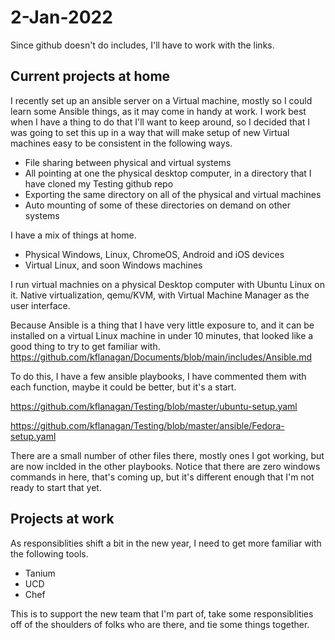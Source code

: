 # 2-Jan-2022
Since github doesn't do includes, I'll have to work with the links.

## Current projects at home
I recently set up an ansible server on a Virtual machine, mostly so I could learn some Ansible things, as it may come in handy at work.  I work best when I have a thing to do that I'll want to keep around, so I decided that I was going to set this up in a way that will make setup of new Virtual machines easy to be consistent in the following ways.
- File sharing between physical and virtual systems
- All pointing at one the physical desktop computer, in a directory that I have cloned my Testing github repo
- Exporting the same directory on all of the physical and virtual machines
- Auto mounting of some of these directories on demand on other systems

I have a mix of things at home.
- Physical Windows, Linux, ChromeOS, Android and iOS devices
- Virtual Linux, and soon Windows machines 

I run virtual machnies on a physical Desktop computer with Ubuntu Linux on it.  Native virtualization, qemu/KVM, with Virtual Machine Manager as the user interface.

Because Ansible is a thing that I have very little exposure to, and it can be installed on a virtual Linux machine in under 10 minutes, that looked like a good thing to try to get familiar with. 
https://github.com/kflanagan/Documents/blob/main/includes/Ansible.md


To do this, I have a few ansible playbooks, I have commented them with each function, maybe it could be better, but it's a start.

https://github.com/kflanagan/Testing/blob/master/ubuntu-setup.yaml

https://github.com/kflanagan/Testing/blob/master/ansible/Fedora-setup.yaml

There are a small number of other files there, mostly ones I got working, but are now inclded in the other playbooks.  Notice that there are zero windows commands in here, that's coming up, but it's different enough that I'm not ready to start that yet.

## Projects at work
As responsiblities shift a bit in the new year, I need to get more familiar with the following tools.
- Tanium
- UCD
- Chef

This is to support the new team that I'm part of, take some responsiblities off of the shoulders of folks who are there, and tie some things together. 
